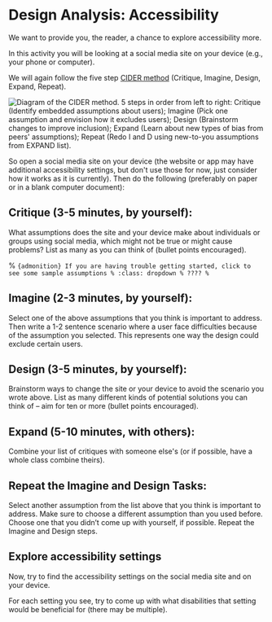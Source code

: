 # Design Analysis: Accessibility

We want to provide you, the reader, a chance to explore accessibility more.

In this activity you will be looking at a social media site on your device (e.g., your phone or computer).

We will again follow the five step [CIDER method](https://medium.com/@OAlannah/beyond-average-users-building-inclusive-design-skills-with-the-cider-technique-413969544e6d?source=friends_link&sk=6c9184c8a88feae058cfb073a44985f7) (Critique, Imagine, Design, Expand, Repeat).

![Diagram of the CIDER method. 5 steps in order from left to right: Critique (Identify embedded assumptions about users); Imagine (Pick one assumption and envision how it excludes users); Design (Brainstorm changes to improve inclusion); Expand (Learn about new types of bias from peers' assumptions); Repeat (Redo I and D using new-to-you assumptions from EXPAND list).](cider-method.jpeg)

So open a social media site on your device (the website or app may have additional accessibility settings, but don't use those for now, just consider how it works as it is currently). Then do the following (preferably on paper or in a blank computer document):

## Critique (3-5 minutes, by yourself):
What assumptions does the site and your device make about individuals or groups using social media, which might not be true or might cause problems? List as many as you can think of (bullet points encouraged).


%  ````{admonition} If you are having trouble getting started, click to see some sample assumptions
% :class: dropdown
% ????
% ````

## Imagine (2-3 minutes, by yourself):
Select one of the above assumptions that you think is important to address. Then write a 1-2 sentence scenario where a user face difficulties because of the assumption you selected. This represents one way the design could exclude certain users.

## Design (3-5 minutes, by yourself):
Brainstorm ways to change the site or your device to avoid the scenario you wrote above. List as many different kinds of potential solutions you can think of – aim for ten or more (bullet points encouraged).

## Expand (5-10 minutes, with others):
Combine your list of critiques with someone else's (or if possible, have a whole class combine theirs).

## Repeat the Imagine and Design Tasks:
Select another assumption from the list above that you think is important to address. Make sure to choose a different assumption than you used before. Choose one that you didn’t come up with yourself, if possible. Repeat the Imagine and Design steps.


## Explore accessibility settings

Now, try to find the accessibility settings on the social media site and on your device.

For each setting you see, try to come up with what disabilities that setting would be beneficial for (there may be multiple).

